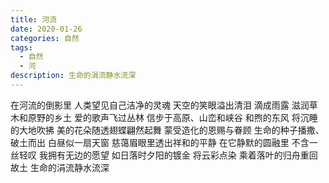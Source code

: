 ```yaml
---
title: 河流
date: 2020-01-26
categories: 自然
tags:
  - 自然
  - 河
description: 生命的涓流静水流深
---
```


在河流的倒影里
人类望见自己洁净的灵魂
天空的笑眼溢出清泪
滴成雨露
滋润草木和原野的乡土
爱的歌声飞过丛林
信步于高原、山峦和峡谷
和煦的东风
将沉睡的大地吹拂
美的花朵随透翅蝶翩然起舞
蒙受造化的恩赐与眷顾
生命的种子播撒、破土而出
白昼似一扇天窗
慈蔼眉眼里透出祥和的平静
在它静默的圆融里
不含一丝轻叹
我拥有无边的愿望
如日落时夕阳的镀金
将云彩点染
乘着落叶的归舟重回故土
生命的涓流静水流深